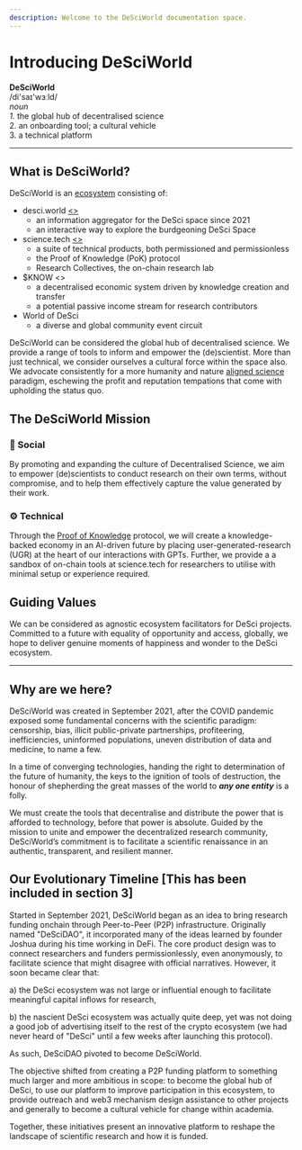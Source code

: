 ```yaml
---
description: Welcome to the DeSciWorld documentation space.
---
```


# Introducing DeSciWorld

**DeSciWorld**\
/di'saɪ'wɜːld/\
_noun_\
&#x20;   _1._ the global hub of decentralised science\
&#x20;   2\. an onboarding tool; a cultural vehicle\
&#x20;   3\. a technical platform

***

## What is DeSciWorld?



DeSciWorld is an [ecosystem](ecosystem/ecosystem-map.md) consisting of:

* desci.world [<>](ecosystem/terminal/)
  * an information aggregator for the DeSci space since 2021
  * an interactive way to explore the burdgeoning DeSci Space
* science.tech [<>](ecosystem/science.tech/)
  * a suite of technical products, both permissioned and permissionless
  * the Proof of Knowledge (PoK) protocol
  * Research Collectives, the on-chain research lab
* $KNOW <>
  * a decentralised economic system driven by knowledge creation and transfer
  * a potential passive income stream for research contributors
* World of DeSci
  * a diverse and global community event circuit

DeSciWorld can be considered the global hub of decentralised science. We provide a range of tools to inform and empower the (de)scientist. More than just technical, we consider ourselves a cultural force within the space also. We advocate consistently for a more humanity and nature [aligned science](introductory-info/trifecta-of-effective-integration.md) paradigm, eschewing the profit and reputation tempations that come with upholding the status quo.

## The DeSciWorld Mission

### 👥 Social

By promoting and expanding the culture of Decentralised Science, we aim to empower (de)scientists to conduct research on their own terms, without compromise, and to help them effectively capture the value generated by their work.

### ⚙️ Technical

Through the [Proof of Knowledge](ecosystem/science.tech/proof-of-knowledge-pok/) protocol, we will create a knowledge-backed economy in an AI-driven future by placing user-generated-research (UGR) at the heart of our interactions with GPTs. Further, we provide a a sandbox of on-chain tools at science.tech for researchers to utilise with minimal setup or experience required.

## Guiding Values

We can be considered as agnostic ecosystem facilitators for DeSci projects. Committed to a future with equality of opportunity and access, globally, we hope to deliver genuine moments of happiness and wonder to the DeSci ecosystem.

***

## Why are we here?

DeSciWorld was created in September 2021, after the COVID pandemic exposed some fundamental concerns with the scientific paradigm: censorship, bias, illicit public-private partnerships, profiteering, inefficiencies, uninformed populations, uneven distribution of data and medicine, to name a few.

In a time of converging technologies, handing the right to determination of the future of humanity, the keys to the ignition of tools of destruction, the honour of shepherding the great masses of the world to _**any one entity**_ is a folly.&#x20;

We must create the tools that decentralise and distribute the power that is afforded to technology, before that power is absolute. Guided by the mission to unite and empower the decentralized research community, DeSciWorld’s commitment is to facilitate a scientific renaissance in an authentic, transparent, and resilient manner.&#x20;

## Our Evolutionary Timeline \[This has been included in section 3]

Started in September 2021, DeSciWorld began as an idea to bring research funding onchain through Peer-to-Peer (P2P) infrastructure. Originally named "DeSciDAO", it incorporated many of the ideas learned by founder Joshua during his time working in DeFi. The core product design was to connect researchers and funders permissionlessly, even anonymously, to facilitate science that might disagree with official narratives. However, it soon became clear that:

&#x20;   a) the DeSci ecosystem was not large or influential enough to facilitate meaningful capital inflows for research,

&#x20;   b) the nascient DeSci ecosystem was actually quite deep, yet was not doing a good job of advertising itself to the rest of the crypto ecosystem (we had never heard of "DeSci" until a few weeks after launching this protocol).

As such, DeSciDAO pivoted to become DeSciWorld.&#x20;

The objective shifted from creating a P2P funding platform to something much larger and more ambitious in scope: to become the global hub of DeSci, to use our platform to improve participation in this ecosystem, to provide outreach and web3 mechanism design assistance to other projects and generally to become a cultural vehicle for change within academia.

Together, these initiatives present an innovative platform to reshape the landscape of scientific research and how it is funded.&#x20;
